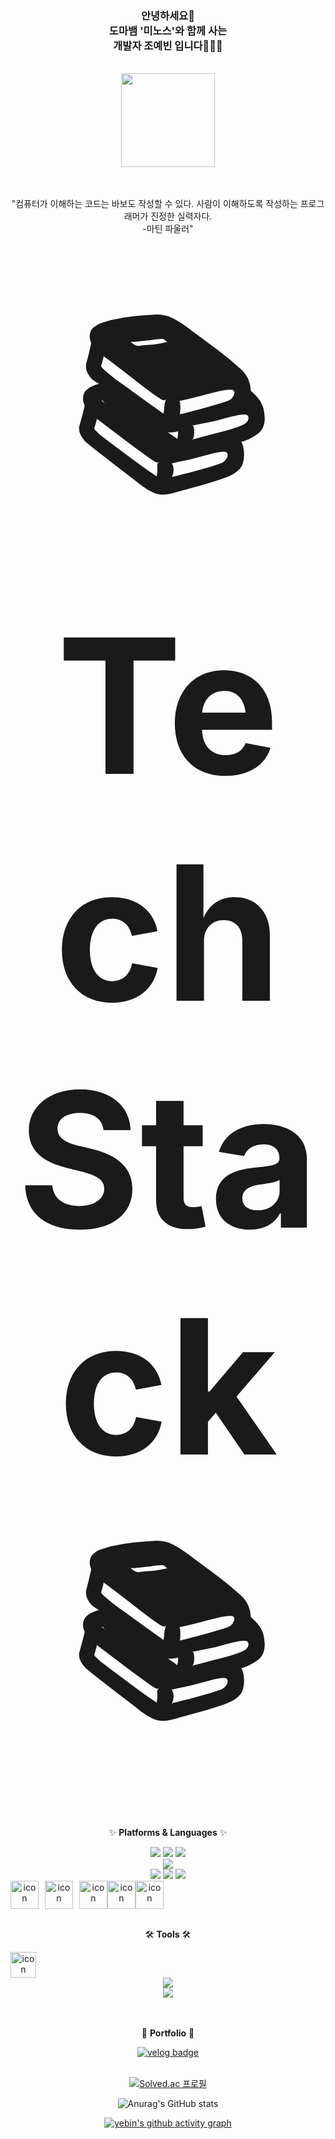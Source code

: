 <div align="center">

<!-- <img src="https://capsule-render.vercel.app/api?type=waving&color=FFB6C1&height=170&section=header&text=YEBIN's%20GitHub&fontSize=50&fontColor=FFFFFF" /> -->


### 안녕하세요👋 <br>도마뱀 '미노스'와 함께 사는 <br> 개발자 조예빈 입니다👩🏻‍💻
<br>



<a href="https://www.gitanimals.org/en_US?utm_medium=image&utm_source=Jyebin&utm_content=line">
  <img
    src="https://render.gitanimals.org/lines/Jyebin?pet-id=669000749332874743"
    width="150"
    height="150"
  />
</a>
  
  

<br><br>
"컴퓨터가 이해하는 코드는 바보도 작성할 수 있다. 사람이 이해하도록 작성하는 프로그래머가 진정한 실력자다. <br>   -마틴 파울러"
<br>

<br>
    
<br>



<strong><span style="font-size: 300px;">📚 Tech Stack 📚</span></strong>


✨ **Platforms & Languages** ✨
 <!-- 스프링 --><img src="https://img.shields.io/badge/Spring-6DB33F?style=flat&logo=spring&logoColor=white"/> <!-- 스프링부트 --><img src="https://img.shields.io/badge/SpringBoot-6DB33F?style=flat&logo=springboot&logoColor=white"/> <!-- django --><img src="https://img.shields.io/badge/Django-092E20?style=flat&logo=django&logoColor=white"/>
<br>
<!-- Oracle --><img src="https://img.shields.io/badge/Oracle-F80000?style=flat&logo=oracle&logoColor=white"/>
<br>

<!-- html --><img src="https://img.shields.io/badge/HTML5-E34F26?style=flat&logo=html5&logoColor=white"/> <!-- css --><img src="https://img.shields.io/badge/CSS3-1572B6?style=flat&logo=css3&logoColor=white"/> <!-- javascript --><img src="https://img.shields.io/badge/JavaScript-F7DF1E?style=flat&logo=JavaScript&logoColor=white"/>
<div style="display: flex; align-items: center;">
    <!-- 자바 -->
    <img src="https://techstack-generator.vercel.app/java-icon.svg" alt="icon" width="45" height="45" style="margin-right: 10px;" />
    <!-- AWS -->
    <img src="https://techstack-generator.vercel.app/aws-icon.svg" alt="icon" width="45" height="45" style="margin-right: 10px;" />
    <!-- MySQL -->
    <img src="https://techstack-generator.vercel.app/mysql-icon.svg" alt="icon" width="45" height="45" />
    <!-- javascript -->
    <!-- <img style="display: flex; align-items: flex-start;"><img src="https://techstack-generator.vercel.app/js-icon.svg" alt="icon" width="45" height="45" /> -->
    <!-- docker -->
    <!-- <img style="display: flex; align-items: flex-start;"><img src="https://techstack-generator.vercel.app/docker-icon.svg" alt="icon" width="45" height="45" /> -->
    <!-- react -->
   <img style="display: flex; align-items: flex-start;"><img src="https://techstack-generator.vercel.app/react-icon.svg" alt="icon" width="45" height="45" /> 
    <!-- python -->
  <!--   <img style="display: flex; align-items: flex-start;"><img src="https://techstack-generator.vercel.app/python-icon.svg" alt="icon" width="45" height="45" /> -->
  <!-- rest -->
  <img style="display: flex; align-items: flex-start;"><img src="https://techstack-generator.vercel.app/restapi-icon.svg" alt="icon" width="45" height="45" />
    
</div>

<br>


🛠️ **Tools** 🛠️
<!-- 깃허브 -->
<div style="display: flex; align-items: flex-start;"><img src="https://techstack-generator.vercel.app/github-icon.svg" alt="icon" width="41" height="41" /></div> <!-- 인텔리제이 --><img src="https://img.shields.io/badge/intelliJ%20IDEA-000000?style=flat&logo=intellijidea&logoColor=white"/><br><!-- 이클립스 --><img src="https://img.shields.io/badge/eclipse%20IDE-2C2255?style=flat&logo=eclipseide&logoColor=white"/>



<br>
<br>
<br>


🎨 **Portfolio** 🎨
<!-- 벨로그 -->
<a href="https://velog.io/@y_bin/posts">
    <img src="https://img.shields.io/badge/velog-20C997?style=flat&logo=velog&logoColor=white" alt="velog badge"/>
</a>


<br>
<br>
  
[![Solved.ac
프로필](http://mazassumnida.wtf/api/v2/generate_badge?boj=yebin0322)](https://solved.ac/yebin0322)

  
![Anurag's GitHub stats](https://github-readme-stats.vercel.app/api?username=Jyebin&show_icons=true&theme=graywhite)

[![yebin's github activity graph](https://github-readme-activity-graph.vercel.app/graph?username=Jyebin&theme=xcode)](https://github.com/Jyebin/github-readme-activity-graph)

